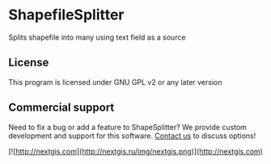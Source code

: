 # ShapefileSplitter
Splits shapefile into many using text field as a source

License
-------------
This program is licensed under GNU GPL v2 or any later version

Commercial support
----------
Need to fix a bug or add a feature to ShapeSplitter? We provide custom development and support for this software. [Contact us](http://nextgis.ru/en/contact/) to discuss options!

[![http://nextgis.com](http://nextgis.ru/img/nextgis.png)](http://nextgis.com)
